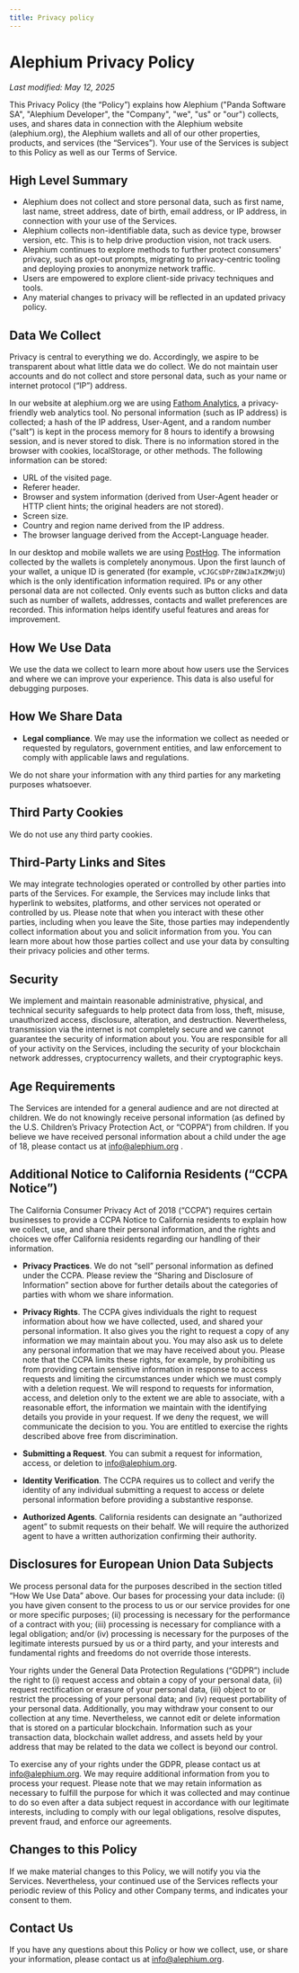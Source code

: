 ```yaml
---
title: Privacy policy
---
```


# Alephium Privacy Policy

_Last modified: May 12, 2025_

This Privacy Policy (the “Policy”) explains how Alephium ("Panda Software SA", "Alephium Developer", the "Company", "we", "us" or "our") collects, uses, and shares data in connection with the Alephium website (alephium.org), the Alephium wallets and all of our other properties, products, and services (the “Services”). Your use of the Services is subject to this Policy as well as our Terms of Service.

## High Level Summary

- Alephium does not collect and store personal data, such as first name, last name, street address, date of birth, email address, or IP address, in connection with your use of the Services.
- Alephium collects non-identifiable data, such as device type, browser version, etc. This is to help drive production vision, not track users.
- Alephium continues to explore methods to further protect consumers' privacy, such as opt-out prompts, migrating to privacy-centric tooling and deploying proxies to anonymize network traffic.
- Users are empowered to explore client-side privacy techniques and tools.
- Any material changes to privacy will be reflected in an updated privacy policy.

## Data We Collect

Privacy is central to everything we do. Accordingly, we aspire to be transparent about what little data we do collect. We do not maintain user accounts and do not collect and store personal data, such as your name or internet protocol (“IP”) address.

In our website at alephium.org we are using [Fathom Analytics](https://usefathom.com/), a privacy-friendly web analytics tool. No personal information (such as IP address) is collected; a hash of the IP address, User-Agent, and a random number (“salt”) is kept in the process memory for 8 hours to identify a browsing session, and is never stored to disk. There is no information stored in the browser with cookies, localStorage, or other methods. The following information can be stored:

- URL of the visited page.
- Referer header.
- Browser and system information (derived from User-Agent header or HTTP client hints; the original headers are not stored).
- Screen size.
- Country and region name derived from the IP address.
- The browser language derived from the Accept-Language header.

In our desktop and mobile wallets we are using [PostHog](https://posthog.com/). The information collected by the wallets is completely anonymous. Upon the first launch of your wallet, a unique ID is generated (for example, `vCJGCsDPrZ8WJaIKZMWjU`) which is the only identification information required. IPs or any other personal data are not collected. Only events such as button clicks and data such as number of wallets, addresses, contacts and wallet preferences are recorded. This information helps identify useful features and areas for improvement.

## How We Use Data

We use the data we collect to learn more about how users use the Services and where we can improve your experience. This data is also useful for debugging purposes.

## How We Share Data

- **Legal compliance**. We may use the information we collect as needed or requested by regulators, government entities, and law enforcement to comply with applicable laws and regulations.

We do not share your information with any third parties for any marketing purposes whatsoever.

## Third Party Cookies

We do not use any third party cookies.

## Third-Party Links and Sites

We may integrate technologies operated or controlled by other parties into parts of the Services. For example, the Services may include links that hyperlink to websites, platforms, and other services not operated or controlled by us. Please note that when you interact with these other parties, including when you leave the Site, those parties may independently collect information about you and solicit information from you. You can learn more about how those parties collect and use your data by consulting their privacy policies and other terms.

## Security

We implement and maintain reasonable administrative, physical, and technical security safeguards to help protect data from loss, theft, misuse, unauthorized access, disclosure, alteration, and destruction. Nevertheless, transmission via the internet is not completely secure and we cannot guarantee the security of information about you. You are responsible for all of your activity on the Services, including the security of your blockchain network addresses, cryptocurrency wallets, and their cryptographic keys.

## Age Requirements

The Services are intended for a general audience and are not directed at children. We do not knowingly receive personal information (as defined by the U.S. Children’s Privacy Protection Act, or “COPPA”) from children. If you believe we have received personal information about a child under the age of 18, please contact us at info@alephium.org .

## Additional Notice to California Residents (“CCPA Notice”)

The California Consumer Privacy Act of 2018 (“CCPA”) requires certain businesses to provide a CCPA Notice to California residents to explain how we collect, use, and share their personal information, and the rights and choices we offer California residents regarding our handling of their information.

- **Privacy Practices**. We do not “sell” personal information as defined under the CCPA. Please review the “Sharing and Disclosure of Information” section above for further details about the categories of parties with whom we share information.

- **Privacy Rights**. The CCPA gives individuals the right to request information about how we have collected, used, and shared your personal information. It also gives you the right to request a copy of any information we may maintain about you. You may also ask us to delete any personal information that we may have received about you. Please note that the CCPA limits these rights, for example, by prohibiting us from providing certain sensitive information in response to access requests and limiting the circumstances under which we must comply with a deletion request. We will respond to requests for information, access, and deletion only to the extent we are able to associate, with a reasonable effort, the information we maintain with the identifying details you provide in your request. If we deny the request, we will communicate the decision to you. You are entitled to exercise the rights described above free from discrimination.
- **Submitting a Request**. You can submit a request for information, access, or deletion to info@alephium.org.
- **Identity Verification**. The CCPA requires us to collect and verify the identity of any individual submitting a request to access or delete personal information before providing a substantive response.
- **Authorized Agents**. California residents can designate an “authorized agent” to submit requests on their behalf. We will require the authorized agent to have a written authorization confirming their authority.

## Disclosures for European Union Data Subjects

We process personal data for the purposes described in the section titled “How We Use Data” above. Our bases for processing your data include: (i) you have given consent to the process to us or our service provides for one or more specific purposes; (ii) processing is necessary for the performance of a contract with you; (iii) processing is necessary for compliance with a legal obligation; and/or (iv) processing is necessary for the purposes of the legitimate interests pursued by us or a third party, and your interests and fundamental rights and freedoms do not override those interests.

Your rights under the General Data Protection Regulations (“GDPR”) include the right to (i) request access and obtain a copy of your personal data, (ii) request rectification or erasure of your personal data, (iii) object to or restrict the processing of your personal data; and (iv) request portability of your personal data. Additionally, you may withdraw your consent to our collection at any time. Nevertheless, we cannot edit or delete information that is stored on a particular blockchain. Information such as your transaction data, blockchain wallet address, and assets held by your address that may be related to the data we collect is beyond our control.

To exercise any of your rights under the GDPR, please contact us at info@alephium.org. We may require additional information from you to process your request. Please note that we may retain information as necessary to fulfill the purpose for which it was collected and may continue to do so even after a data subject request in accordance with our legitimate interests, including to comply with our legal obligations, resolve disputes, prevent fraud, and enforce our agreements.

## Changes to this Policy

If we make material changes to this Policy, we will notify you via the Services. Nevertheless, your continued use of the Services reflects your periodic review of this Policy and other Company terms, and indicates your consent to them.

## Contact Us

If you have any questions about this Policy or how we collect, use, or share your information, please contact us at info@alephium.org.
